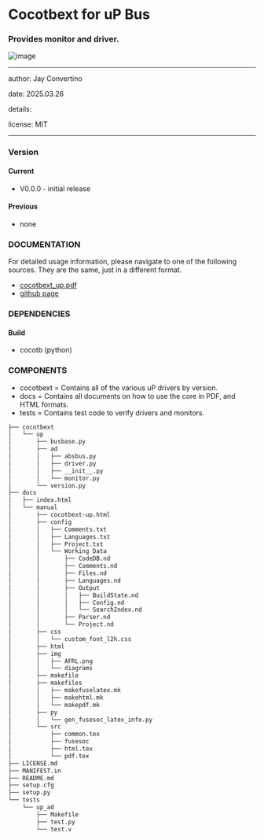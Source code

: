 # Cocotbext for uP Bus
### Provides monitor and driver.

![image](docs/manual/img/AFRL.png)

---

   author: Jay Convertino   
   
   date: 2025.03.26
   
   details:
   
   license: MIT   
   
---

### Version
#### Current
  - V0.0.0 - initial release

#### Previous
  - none

### DOCUMENTATION
  For detailed usage information, please navigate to one of the following sources. They are the same, just in a different format.

  - [cocotbext_up.pdf](docs/manual/cocotbext_up.pdf)
  - [github page](https://johnathan-convertino-afrl.github.io/cocotbext-up/)

### DEPENDENCIES
#### Build
  - cocotb (python)

### COMPONENTS

  - cocotbext = Contains all of the various uP drivers by version.
  - docs = Contains all documents on how to use the core in PDF, and HTML formats.
  - tests = Contains test code to verify drivers and monitors.

```bash
├── cocotbext
│   └── up
│       ├── busbase.py
│       ├── ad
│       │   ├── absbus.py
│       │   ├── driver.py
│       │   ├── __init__.py
│       │   └── monitor.py
│       └── version.py
├── docs
│   ├── index.html
│   └── manual
│       ├── cocotbext-up.html
│       ├── config
│       │   ├── Comments.txt
│       │   ├── Languages.txt
│       │   ├── Project.txt
│       │   └── Working Data
│       │       ├── CodeDB.nd
│       │       ├── Comments.nd
│       │       ├── Files.nd
│       │       ├── Languages.nd
│       │       ├── Output
│       │       │   ├── BuildState.nd
│       │       │   ├── Config.nd
│       │       │   └── SearchIndex.nd
│       │       ├── Parser.nd
│       │       └── Project.nd
│       ├── css
│       │   └── custom_font_l2h.css
│       ├── html
│       ├── img
│       │   ├── AFRL.png
│       │   └── diagrams
│       ├── makefile
│       ├── makefiles
│       │   ├── makefuselatex.mk
│       │   ├── makehtml.mk
│       │   └── makepdf.mk
│       ├── py
│       │   └── gen_fusesoc_latex_info.py
│       └── src
│           ├── common.tex
│           ├── fusesoc
│           ├── html.tex
│           └── pdf.tex
├── LICENSE.md
├── MANIFEST.in
├── README.md
├── setup.cfg
├── setup.py
└── tests
    └── up_ad
        ├── Makefile
        ├── test.py
        └── test.v

```
